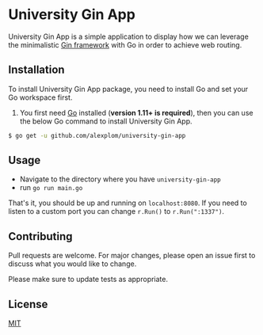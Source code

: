 # University Gin App

University Gin App is a simple application to display how we can leverage the minimalistic [Gin framework](https://github.com/gin-gonic/gin) with Go in order to achieve web routing.

## Installation

To install University Gin App package, you need to install Go and set your Go workspace first.

1. You first need [Go](https://golang.org/) installed (**version 1.11+ is required**), then you can use the below Go command to install University Gin App.

```sh
$ go get -u github.com/alexplom/university-gin-app
```

## Usage

- Navigate to the directory where you have `university-gin-app`
- run `go run main.go`

That's it, you should be up and running on `localhost:8080`. If you need to listen to a custom port you can change `r.Run()` to `r.Run(":1337")`.

## Contributing

Pull requests are welcome. For major changes, please open an issue first to discuss what you would like to change.

Please make sure to update tests as appropriate.

## License

[MIT](https://choosealicense.com/licenses/mit/)
